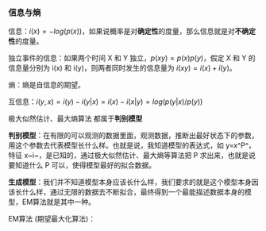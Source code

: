 ### 信息与熵

信息：$i(x)=-log(p(x))$，如果说概率是对**确定性**的度量，那么信息就是对**不确定性**的度量。

独立事件的信息：如果两个时间 X 和 Y 独立，$p(xy) = p(x)p(y)$，假定 X 和 Y 的信息量分别为 i(x) 和 i(y)，则两者同时发生的信息量为 $i(xy) = i(x) + i(y)$。

熵：熵是自信息的期望。

互信息：$i(y,x) = i(y) - i(y|x)  = i(x) - i(x|y)= log(p(y|x)/p(y))$

极大似然估计、最大熵算法 都属于**判别模型**

**判别模型**：在有限的可以观测的数据里面，观测数据，推断出最好状态下的参数，用这个参数去代表模型长什么样。也就是说，我知道模型的表达式，如 y=x^P^，特征 x~i~，是已知的，通过极大似然估计、最大熵等算法把 P 求出来，也就是说要知道什么 P 可以，使得模型最好的拟合数据。

**生成模型**：我们并不知道模型本身应该长什么样，我们要求的就是这个模型本身因该长什么样，通过无限的数据去不断拟合，最终得到一个最能描述数据本身的模型，EM算法就是其中一种。


EM算法 (期望最大化算法)：

